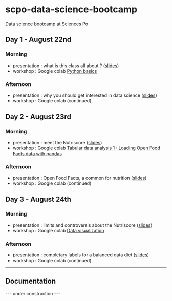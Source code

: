 # scpo-data-science-bootcamp

Data science bootcamp at Sciences Po

## Day 1 - August 22nd

### Morning

* presentation : what is this class all about ? ([slides](http://datactivist.coop/scpo-data-science-bootcamp/presentations/day_1/intro_class))
* workshop : Google colab [Python basics](https://colab.research.google.com/drive/1oEOzlLYryxl2RFCSN0YdXZ-bEdtCwmEc?usp=sharing)

### Afternoon

* presentation : why you should get interested in data science ([slides](http://datactivist.coop/scpo-data-science-bootcamp/presentations/day_1/intro_datascience))
* workshop : Google colab (continued)

## Day 2 - August 23rd

### Morning

* presentation : meet the Nutriscore ([slides](http://datactivist.coop/scpo-data-science-bootcamp/presentations/day_2/nutriscore))
* workshop : Google colab [Tabular data analysis 1 : Loading Open Food Facts data with pandas](https://colab.research.google.com/drive/1VNcTbNF0Jq0TOX173yEIlfb3hz9kxawg?usp=sharing)

### Afternoon

* presentation : Open Food Facts, a common for nutrition ([slides](http://datactivist.coop/scpo-data-science-bootcamp/presentations/day_2/off))
* workshop : Google colab (continued)

## Day 3 - August 24th

### Morning

* presentation : limits and controversis about the Nutriscore ([slides](http://datactivist.coop/scpo-data-science-bootcamp/presentations/day_3/nutriscore_limits))
* workshop : Google colab [Data visualization](https://colab.research.google.com/drive/1nMbGt9yjoTTQ4pHkF7e0Yi-qVrkxR55f?usp=sharing)

### Afternoon

* presentation : completary labels for a balanced data diet ([slides](http://datactivist.coop/scpo-data-science-bootcamp/presentations/day_3/alternative_indicators))
* workshop : Google colab (continued)

-------------------

## Documentation

--- under construction ---
